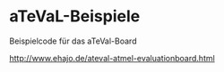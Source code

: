 aTeVaL-Beispiele
================

Beispielcode für das aTeVal-Board

http://www.ehajo.de/ateval-atmel-evaluationboard.html
